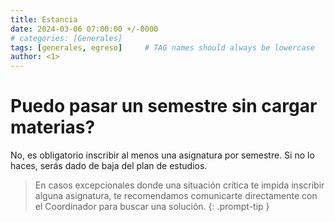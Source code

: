 ```yaml
---
title: Estancia
date: 2024-03-06 07:00:00 +/-0000
# categories: [Generales]
tags: [generales, egreso]     # TAG names should always be lowercase
author: <1>
---
```


# Puedo pasar un semestre sin cargar materias?

No, es obligatorio inscribir al menos una asignatura por semestre. Si no lo haces, serás dado de baja del plan de estudios.

> En casos excepcionales donde una situación crítica te impida inscribir alguna asignatura, te recomendamos comunicarte directamente con el Coordinador para buscar una solución.
{: .prompt-tip }